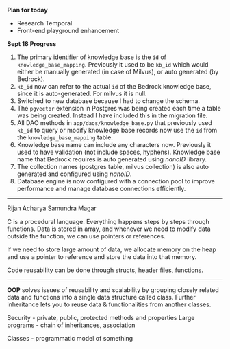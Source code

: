 **Plan for today**
- Research Temporal
- Front-end playground enhancement


**Sept 18 Progress**
1. The primary identifier of knowledge base is the `id` of `knowledge_base_mapping`. Previously it used to be `kb_id` which would either be manually generated (in case of Milvus), or auto generated (by Bedrock).
2. `kb_id` now can refer to the actual `id` of the Bedrock knowledge base, since it is auto-generated. For milvus it is null. 
3. Switched to new database because I had to change the schema.
4. The `pgvector` extension in Postgres was being created each time a table was being created. Instead I have included this in the migration file.
5. All DAO methods in `app/daos/knowledge_base.py` that previously used `kb_id` to query or modify knowledge base records now use the `id` from the `knowledge_base_mapping` table.
6. Knowledge base name can include any characters now. Previously it used to have validation (not include spaces, hyphens). Knowledge base name that Bedrock requires is auto generated using *nanoID* library. 
7. The collection names (postgres table, milvus collection) is also auto generated and configured using *nanoID*.  
8. Database engine is now configured with a connection pool to improve performance and manage database connections efficiently. 


---


Rijan Acharya
Samundra Magar


C is a procedural language. Everything happens steps by steps through functions. Data is stored in array, and whenever we need to modify data outside the function, we can use pointers or references.

If we need to store large amount of data, we allocate memory on the heap and use a pointer to reference and store the data into that memory.

Code reusability can be done through structs, header files, functions.


---


**OOP** solves issues of reusability and scalability by grouping closely related data and functions into a single data structure called class. Further inheritance lets you to reuse data & functionalities from another classes. 

Security - private, public, protected methods and properties
Large programs - chain of inheritances, association

Classes - programmatic model of something 
